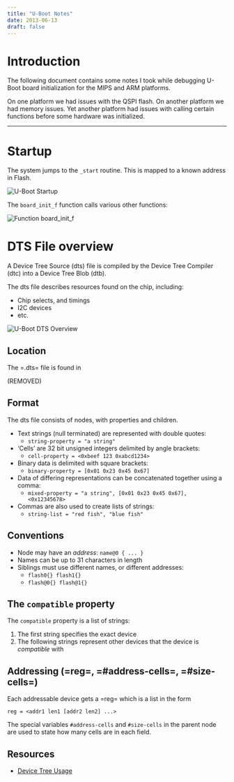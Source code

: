 ```yaml
---
title: "U-Boot Notes"
date: 2013-06-13
draft: false
---
```


# Introduction

The following document contains some notes I took while debugging U-Boot board initialization for the MIPS and ARM platforms.

On one platform we had issues with the QSPI flash. On another platform we had memory issues. Yet another platform had issues with calling certain functions before some hardware was initialized.

* * *

# Startup

The system jumps to the `_start` routine. This is mapped to a known address in Flash.

![U-Boot Startup](images/uboot-startup-startS.png)

The `board_init_f` function calls various other functions:

![Function board_init_f](images/uboot-board_init_f.png)

# DTS File overview

A Device Tree Source (dts) file is compiled by the Device Tree Compiler (dtc) into a Device Tree Blob (dtb).

The dts file describes resources found on the chip, including:

*   Chip selects, and timings
*   I2C devices
*   etc.

![U-Boot DTS Overview](images/u-boot-dts--overview.png)

## Location

The =.dts= file is found in

(REMOVED)

## Format

The dts file consists of nodes, with properties and children.

*   Text strings (null terminated) are represented with double quotes:
    *   `string-property = "a string"`
*   ‘Cells’ are 32 bit unsigned integers delimited by angle brackets:
    *   `cell-property = <0xbeef 123 0xabcd1234>`
*   Binary data is delimited with square brackets:
    *   `binary-property = [0x01 0x23 0x45 0x67]`
*   Data of differing representations can be concatenated together using a comma:
    *   `mixed-property = "a string", [0x01 0x23 0x45 0x67], <0x12345678>`
*   Commas are also used to create lists of strings:
    *   `string-list = "red fish", "blue fish"`

## Conventions

*   Node may have an _address_: `name@0 { ... }`
*   Names can be up to 31 characters in length
*   Siblings must use different names, or different addresses:
    *   `flash0{} flash1{}`
    *   `flash@0{} flash@1{}`

## The `compatible` property

The `compatible` property is a list of strings:

1.  The first string specifies the exact device
2.  The following strings represent other devices that the device is _compatible_ with

## Addressing (=reg=, =#address-cells=, =#size-cells=)

Each addressable device gets a =reg= which is a list in the form

`reg = <addr1 len1 [addr2 len2] ...>`

The special variables `#address-cells` and `#size-cells` in the parent node are used to state how many cells are in each field.

## Resources

*   [Device Tree Usage](http://www.devicetree.org/Device_Tree_Usage)